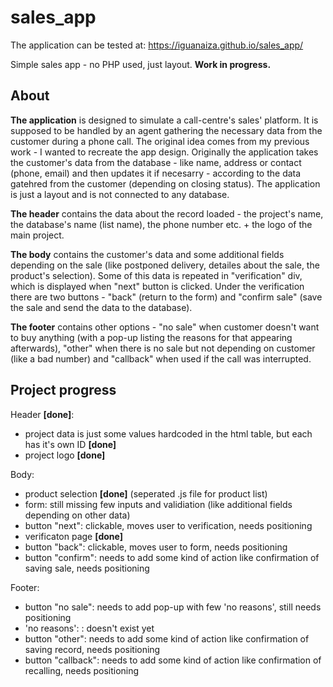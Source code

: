 # sales_app
The application can be tested at: https://iguanaiza.github.io/sales_app/

Simple sales app - no PHP used, just layout.
**Work in progress.**

About
---------------
  **The application** is designed to simulate a call-centre's sales' platform. It is supposed to be handled by an agent gathering the necessary data from the customer during a phone call. The original idea comes from my previous work - I wanted to recreate the app design.
  Originally the application takes the customer's data from the database - like name, address or contact (phone, email) and then updates it if necesarry - according to the data gatehred from the customer (depending on closing status). The application is just a layout and is not connected to any database.

  **The header** contains the data about the record loaded - the project's name, the database's name (list name), the phone number etc. + the logo of the main project.

  **The body** contains the customer's data and some additional fields depending on the sale (like postponed delivery, detailes about the sale, the product's selection). Some of this data is repeated in "verification" div, which is displayed when "next" button is clicked. Under the verification there are two buttons - "back" (return to the form) and "confirm sale" (save the sale and send the data to the database).

  **The footer** contains other options - "no sale" when customer doesn't want to buy anything (with a pop-up listing the reasons for that appearing afterwards), "other" when there is no sale but not depending on customer (like a bad number) and "callback" when used if the call was interrupted.

Project progress
---------------
Header **[done]**:
- project data is just some values hardcoded in the html table, but each <td> has it's own ID **[done]**
- project logo **[done]**

Body:
- product selection **[done]** (seperated .js file for product list)
- form: still missing few inputs and validiation (like additional fields depending on other data)
- button "next": clickable, moves user to verification, needs positioning
- verificaton page **[done]**
- button "back": clickable, moves user to form, needs positioning
- button "confirm": needs to add some kind of action like confirmation of saving sale, needs positioning

Footer:
- button "no sale": needs to add pop-up with few 'no reasons', still needs positioning
- 'no reasons': : doesn't exist yet
- button "other": needs to add some kind of action like confirmation of saving record, needs positioning
- button "callback": needs to add some kind of action like confirmation of recalling, needs positioning
